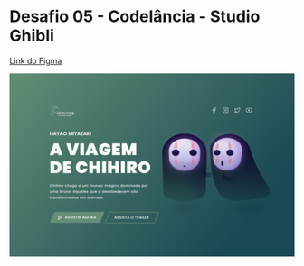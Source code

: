 # Desafio 05 - Codelância - Studio Ghibli

[Link do Figma](https://www.figma.com/file/Yb9IBH56g7T1hdIyZ3BMNO/Desafios---Codel%C3%A2ndia?node-id=5854%3A2)

![](/codelandia/05/assets/images/page.png)
